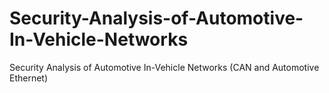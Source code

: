 # Security-Analysis-of-Automotive-In-Vehicle-Networks
Security Analysis of  Automotive In-Vehicle Networks (CAN and Automotive Ethernet)
